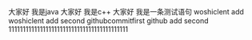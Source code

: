 大家好 我是java
大家好 我是c++
大家好 我是一条测试语句
woshiclent add
woshiclent add second
githubcommitfirst
github add second
111111111111111111111111111111111111111111
